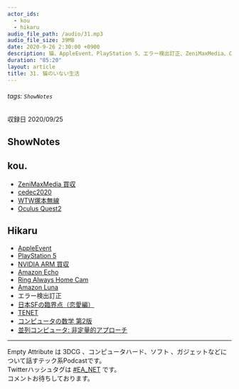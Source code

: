 ```yaml
---
actor_ids:
  - kou
  - hikaru
audio_file_path: /audio/31.mp3
audio_file_size: 39MB
date: 2020-9-26 2:30:00 +0900
description: 猫、AppleEvent、PlayStation 5、エラー検出訂正、ZeniMaxMedia、CEDEC2020等について話しました。
duration: "85:20"
layout: article
title: 31. 猫のいない生活
---
```

###### tags: `ShowNotes`
収録日 2020/09/25
## ShowNotes
## kou.
- [ZeniMaxMedia 買収](https://japan.cnet.com/article/35159884/)
- [cedec2020](https://cedec.cesa.or.jp/2020/session/timetable)
- [WTW塚本無線](https://www.amazon.co.jp/dp/B079XXZKH2/)
- [Oculus Quest2](https://www.oculus.com/quest-2/)
## Hikaru
- [AppleEvent](https://www.apple.com/jp/apple-events/september-2020/)
- [PlayStation 5](https://www.playstation.com/ja-jp/ps5/)
- [NVIDIA ARM 買収](https://www.nvidia.com/ja-jp/about-nvidia/press-releases/2020/nvidia-to-acquire-arm-for-40-billion-creating-worlds-premier-computing-company-for-the-age-of-ai/)
- [Amazon Echo](https://www.amazon.co.jp/gp/browse.html?node=2408695051)
- [Ring Always Home Cam](https://blog.ring.com/2020/09/24/introducing-ring-always-home-cam-an-innovative-new-approach-to-always-being-home/)
- [Amazon Luna](https://www.amazon.com/luna/landing-page)
- エラー検出訂正
- [日本SFの臨界点（恋愛編）](https://www.amazon.co.jp/dp/B08CRXVMVM/)
- [TENET](https://wwws.warnerbros.co.jp/tenetmovie/index.html)
- [コンピュータの数学 第2版](https://www.amazon.co.jp/dp/4320124642)
- [並列コンピュータ: 非定量的アプローチ](https://www.amazon.co.jp/dp/4274225712)
---

Empty Attribute は 3DCG 、コンピュータハード、ソフト 、ガジェットなどについて話すテック系Podcastです。  
Twitterハッシュタグは [#EA_NET](https://twitter.com/intent/tweet?hashtags=EA_Net) です。  
コメントお待ちしております。